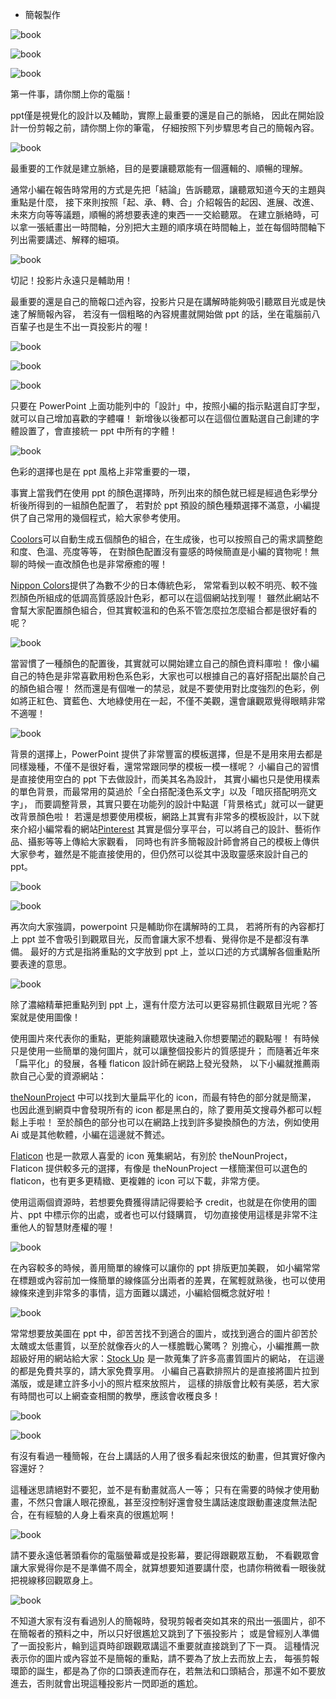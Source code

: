 * 簡報製作

![book](../../master/images/ppt1.png)

![book](../../master/images/ppt2.png)

![book](../../master/images/ppt3.png)

第一件事，請你關上你的電腦！

ppt僅是視覺化的設計以及輔助，實際上最重要的還是自己的脈絡，
因此在開始設計一份剪報之前，請你關上你的筆電，
仔細按照下列步驟思考自己的簡報內容。

![book](../../master/images/ppt4.png)

最重要的工作就是建立脈絡，目的是要讓聽眾能有一個邏輯的、順暢的理解。

通常小編在報告時常用的方式是先把「結論」告訴聽眾，讓聽眾知道今天的主題與重點是什麼，
接下來則按照「起、承、轉、合」介紹報告的起因、進展、改進、未來方向等等議題，順暢的將想要表達的東西一一交給聽眾。
在建立脈絡時，可以拿一張紙畫出一時間軸，分別把大主題的順序填在時間軸上，並在每個時間軸下列出需要講述、解釋的細項。

![book](../../master/images/ppt5.png)

切記！投影片永遠只是輔助用！

最重要的還是自己的簡報口述內容，投影片只是在講解時能夠吸引聽眾目光或是快速了解簡報內容，
若沒有一個粗略的內容規畫就開始做 ppt 的話，坐在電腦前八百輩子也是生不出一頁投影片的喔！

![book](../../master/images/ppt6.png)

![book](../../master/images/ppt7.png)

![book](../../master/images/ppt8.png)

只要在 PowerPoint 上面功能列中的「設計」中，按照小編的指示點選自訂字型，就可以自己增加喜歡的字體囉！
新增後以後都可以在這個位置點選自己創建的字體設置了，會直接統一 ppt 中所有的字體！

![book](../../master/images/ppt9.png)

色彩的選擇也是在 ppt 風格上非常重要的一環，

事實上當我們在使用 ppt 的顏色選擇時，所列出來的顏色就已經是經過色彩學分析後所得到的一組顏色配置了，
若對於 ppt 預設的顏色種類選擇不滿意，小編提供了自己常用的幾個程式，給大家參考使用。

[Coolors](https://coolors.co/)可以自動生成五個顏色的組合，在生成後，也可以按照自己的需求調整飽和度、色溫、亮度等等，
在對顏色配置沒有靈感的時候簡直是小編的寶物呢！無聊的時候一直改顏色也是非常療癒的喔！

[Nippon Colors](http://nipponcolors.com/)提供了為數不少的日本傳統色彩，
常常看到以較不明亮、較不強烈顏色所組成的低調高質感設計色彩，都可以在這個網站找到喔！
雖然此網站不會幫大家配置顏色組合，但其實較溫和的色系不管怎麼拉怎麼組合都是很好看的呢？

![book](../../master/images/ppt10.png)

當習慣了一種顏色的配置後，其實就可以開始建立自己的顏色資料庫啦！
像小編自己的特色是非常喜歡用粉色系色彩，大家也可以根據自己的喜好搭配出屬於自己的顏色組合喔！
然而還是有個唯一的禁忌，就是不要使用對比度強烈的色彩，例如將正紅色、寶藍色、大地綠使用在一起，不僅不美觀，還會讓觀眾覺得眼睛非常不適喔！

![book](../../master/images/ppt11.png)

背景的選擇上，PowerPoint 提供了非常豐富的模板選擇，但是不是用來用去都是同樣幾種，不僅不是很好看，還常常跟同學的模板一模一樣呢？
小編自己的習慣是直接使用空白的 ppt 下去做設計，而美其名為設計，
其實小編也只是使用樸素的單色背景，而最常用的莫過於「全白搭配淺色系文字」以及「暗灰搭配明亮文字」，
而要調整背景，其實只要在功能列的設計中點選「背景格式」就可以一鍵更改背景顏色啦！
若還是想要使用模板，網路上其實有非常多的模板設計，以下就來介紹小編常看的網站[Pinterest](https://www.pinterest.com/)
其實是個分享平台，可以將自己的設計、藝術作品、攝影等等上傳給大家觀看，
同時也有許多簡報設計師會將自己的模板上傳供大家參考，雖然是不能直接使用的，但仍然可以從其中汲取靈感來設計自己的 ppt。

![book](../../master/images/ppt12.png)

![book](../../master/images/ppt13.png)

再次向大家強調，powerpoint 只是輔助你在講解時的工具，
若將所有的內容都打上 ppt 並不會吸引到觀眾目光，反而會讓大家不想看、覺得你是不是都沒有準備。
最好的方式是指將重點的文字放到 ppt 上，並以口述的方式講解各個重點所要表達的意思。

![book](../../master/images/ppt14.png)

除了濃縮精華把重點列到 ppt 上，還有什麼方法可以更容易抓住觀眾目光呢？答案就是使用圖像！

使用圖片來代表你的重點，更能夠讓聽眾快速融入你想要闡述的觀點喔！
有時候只是使用一些簡單的幾何圖片，就可以讓整個投影片的質感提升；
而隨著近年來「扁平化」的發展，各種 flaticon 設計師在網路上發光發熱，
以下小編就推薦兩款自己心愛的資源網站：

[theNounProject](https://thenounproject.com/) 中可以找到大量扁平化的 icon，而最有特色的部分就是簡潔，
也因此進到網頁中會發現所有的 icon 都是黑白的，除了要用英文搜尋外都可以輕鬆上手啦！
至於顏色的部分也可以在網路上找到許多變換顏色的方法，例如使用 Ai 或是其他軟體，小編在這邊就不贅述。

[Flaticon](http://www.flaticon.com/) 也是一款眾人喜愛的 icon 蒐集網站，有別於 theNounProject，
Flaticon 提供較多元的選擇，有像是 theNounProject 一樣簡潔但可以選色的 flaticon，也有更多更精緻、更複雜的 icon 可以下載，非常方便。

使用這兩個資源時，若想要免費獲得請記得要給予 credit，也就是在你使用的圖片、ppt 中標示你的出處，或者也可以付錢購買，
切勿直接使用這樣是非常不注重他人的智慧財產權的喔！

![book](../../master/images/ppt15.png)

在內容較多的時候，善用簡單的線條可以讓你的 ppt 排版更加美觀，
如小編常常在標題或內容前加一條簡單的線條區分出兩者的差異，在駕輕就熟後，也可以使用線條來達到非常多的事情，這方面難以講述，小編給個概念就好啦！

![book](../../master/images/ppt16.png)

常常想要放美圖在 ppt 中，卻苦苦找不到適合的圖片，或找到適合的圖片卻苦於太醜或太低畫質，以至於就像吞火的人一樣膽戰心驚嗎？
別擔心，小編推薦一款超級好用的網站給大家：[Stock Up](https://www.sitebuilderreport.com/stock-up) 是一款蒐集了許多高畫質圖片的網站，
在這邊的都是免費共享的，請大家免費享用。
小編自己喜歡排照片的是直接將圖片拉到滿版，或是建立許多小小的照片框來放照片，
這樣的排版會比較有美感，若大家有時間也可以上網查查相關的教學，應該會收穫良多！

![book](../../master/images/ppt17.png)

![book](../../master/images/ppt18.png)

有沒有看過一種簡報，在台上講話的人用了很多看起來很炫的動畫，但其實好像內容還好？

這種迷思請絕對不要犯，並不是有動畫就高人一等；
只有在需要的時候才使用動畫，不然只會讓人眼花撩亂，甚至沒控制好還會發生講話速度跟動畫速度無法配合，在有經驗的人身上看來真的很尷尬啊！

![book](../../master/images/ppt19.png)

請不要永遠低著頭看你的電腦螢幕或是投影幕，要記得跟觀眾互動，
不看觀眾會讓大家覺得你是不是準備不周全，就算想要知道要講什麼，也請你稍微看一眼後就把視線移回觀眾身上。

![book](../../master/images/ppt20.png)

不知道大家有沒有看過別人的簡報時，發現剪報者突如其來的飛出一張圖片，卻不在簡報者的預料之中，所以只好很尷尬又跳到了下張投影片；
或是曾經別人準備了一面投影片，輪到這頁時卻跟觀眾講這不重要就直接跳到了下一頁。
這種情況表示你的圖片或內容並不是簡報的重點，請不要為了放上去而放上去，
每張剪報環節的誕生，都是為了你的口頭表達而存在，若無法和口頭結合，那還不如不要放進去，否則就會出現這種投影片一閃即逝的尷尬。
